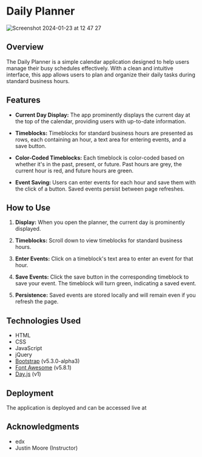 # Daily Planner
![Screenshot 2024-01-23 at 12 47 27](https://github.com/calltekk/dailyplanner/assets/112567796/8b0e52d4-b4a7-44d1-ac95-1756a62551d0)

## Overview

The Daily Planner is a simple calendar application designed to help users manage their busy schedules effectively. With a clean and intuitive interface, this app allows users to plan and organize their daily tasks during standard business hours.

## Features

- **Current Day Display:** The app prominently displays the current day at the top of the calendar, providing users with up-to-date information.

- **Timeblocks:** Timeblocks for standard business hours are presented as rows, each containing an hour, a text area for entering events, and a save button.

- **Color-Coded Timeblocks:** Each timeblock is color-coded based on whether it's in the past, present, or future. Past hours are grey, the current hour is red, and future hours are green.

- **Event Saving:** Users can enter events for each hour and save them with the click of a button. Saved events persist between page refreshes.

## How to Use

1. **Display:** When you open the planner, the current day is prominently displayed.

2. **Timeblocks:** Scroll down to view timeblocks for standard business hours.

3. **Enter Events:** Click on a timeblock's text area to enter an event for that hour.

4. **Save Events:** Click the save button in the corresponding timeblock to save your event. The timeblock will turn green, indicating a saved event.

5. **Persistence:** Saved events are stored locally and will remain even if you refresh the page.

## Technologies Used

- HTML
- CSS
- JavaScript
- jQuery
- [Bootstrap](https://getbootstrap.com/) (v5.3.0-alpha3)
- [Font Awesome](https://fontawesome.com/) (v5.8.1)
- [Day.js](https://day.js.org/) (v1)

## Deployment

The application is deployed and can be accessed live at 


## Acknowledgments

- edx
- Justin Moore (Instructor)

